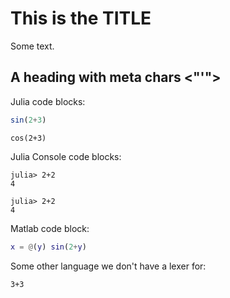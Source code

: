 # This is the TITLE

Some text.

## A heading with meta chars <"'">

Julia code blocks:
```julia
sin(2+3)
```
```
cos(2+3)
```

Julia Console code blocks:
```julia-console
julia> 2+2
4
```
```
julia> 2+2
4
```

Matlab code block:
```matlab
x = @(y) sin(2+y)
```

Some other language we don't have a lexer for:
```foobar
3+3
```
